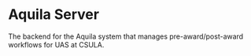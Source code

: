# Aquila Server

The backend for the Aquila system that manages pre-award/post-award workflows
for UAS at CSULA.

